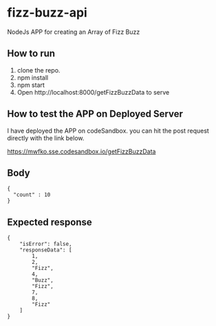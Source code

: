 # fizz-buzz-api

NodeJs APP for creating an Array of Fizz Buzz

## How to run 

1. clone the repo.
2. npm install 
3. npm start 
4. Open http://localhost:8000/getFizzBuzzData to serve

## How to test the APP on Deployed Server 

I have deployed the APP on codeSandbox. you can hit the post request directly with the link below. 

https://mwfko.sse.codesandbox.io/getFizzBuzzData

## Body 
```
{
  "count" : 10
}
```

## Expected response 
```
{
    "isError": false,
    "responseData": [
        1,
        2,
        "Fizz",
        4,
        "Buzz",
        "Fizz",
        7,
        8,
        "Fizz"
    ]
}
```
